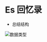 # Es 回忆录

- 总结结构

![数据类型](https://github.com/Whojohn/learn/blob/master/docs/es/pic/知识结构.svg?raw=true)
